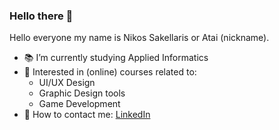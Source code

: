 ### Hello there 👋

Hello everyone my name is Nikos Sakellaris or Atai (nickname). 

- :books: I’m currently studying Applied Informatics
- :memo: Interested in (online) courses related to:
  - UI/UX Design
  - Graphic Design tools
  - Game Development
- :calling: How to contact me: 
  [LinkedIn](https://www.linkedin.com/in/nikos-sakellaris-b2b3a6223/ "LinkedIn Profile")
